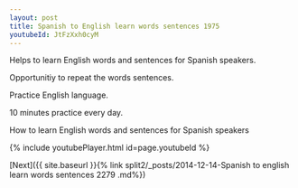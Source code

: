 ```yaml
---
layout: post
title: Spanish to English learn words sentences 1975 
youtubeId: JtFzXxh0cyM
---
```

 
 
Helps to learn English words and sentences for Spanish speakers.

Opportunitiy to repeat the words sentences. 

Practice English language. 
 
10 minutes practice every day. 
 
How to learn English words and sentences for Spanish speakers 
 
{% include youtubePlayer.html id=page.youtubeId %}
 
 
[Next]({{ site.baseurl }}{% link  split2/_posts/2014-12-14-Spanish to english learn words sentences 2279 .md%})
 
